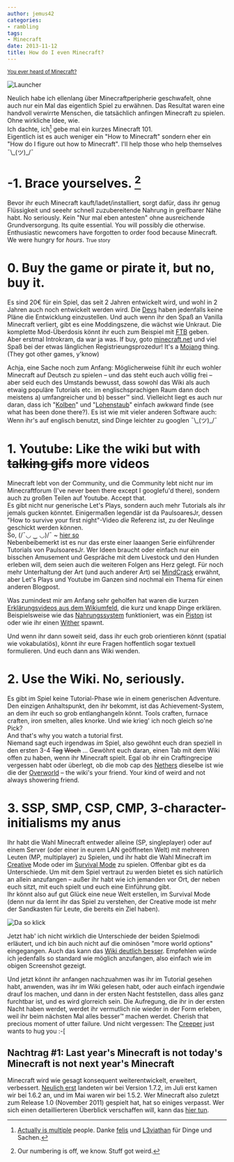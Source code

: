 ```yaml
---
author: jemus42
categories:
- rambling
tags:
- Minecraft
date: 2013-11-12
title: How do I even Minecraft?
---
```


<small>[You ever heard of Minecraft?](http://mindcrack.altervista.org/wiki/Phrases#Y)</small>

![Launcher](https://dump.jemu.name/Son0tg3TLk.png)

Neulich habe ich ellenlang über Minecraftperipherie geschwafelt, ohne auch nur ein Mal das eigentlich Spiel zu erwähnen. Das Resultat waren eine handvoll verwirrte Menschen, die tatsächlich anfingen Minecraft zu spielen. Ohne wirkliche Idee, wie.  
Ich dachte, ich[^1] gebe mal ein kurzes Minecraft 101.  
Eigentlich ist es auch weniger ein "How to Minecraft" sondern eher ein "How do I figure out how to Minecraft". I'll help those who help themselves ¯\\\_(ツ)_/¯

<!-- more -->

# -1. Brace yourselves. [^2]

Bevor ihr euch Minecraft kauft/ladet/installiert, sorgt dafür, dass ihr genug Flüssigkeit und seeehr schnell zuzubereitende Nahrung in greifbarer Nähe habt. No seriously. Kein "Nur mal eben antesten" ohne ausreichende Grundversorgung. Its quite essential. You will possibly die otherwise. Enthusiastic newcomers have forgotten to order food because Minecraft. We were hungry for _hours_. <small>True story</small>

# 0. Buy the game or pirate it, but no, buy it.

Es sind 20€ für ein Spiel, das seit 2 Jahren entwickelt wird, und wohl in 2 Jahren auch noch entwickelt werden wird. Die [Devs](https://mojang.com/about/) haben jedenfalls keine Pläne die Entwicklung einzustellen. Und auch wenn ihr den Spaß an Vanilla Minecraft verliert, gibt es eine Moddingszene, die wächst wie Unkraut. Die komplette Mod-Überdosis könnt ihr euch zum Beispiel mit [FTB](http://feed-the-beast.com/) geben.  
Aber erstmal Introkram, da war ja was. 
If buy, goto [minecraft.net](http://minecraft.net/) und viel Spaß bei der etwas länglichen Registrieungsprozedur! It's a [Mojang](https://mojang.com/) thing. (They got other games, y'know)

Achja, eine Sache noch zum Anfang: Möglicherweise fühlt ihr euch wohler Minecraft auf Deutsch zu spielen – und das steht euch auch völlig frei – aber seid euch des Umstands bewusst, dass sowohl das Wiki als auch etwaig populäre Tutorials etc. im englischsprachigen Raum dann doch meistens a) umfangreicher und b) besser™ sind. Vielleicht liegt es auch nur daran, dass ich "[Kolben](http://minecraft.gamepedia.com/Piston)" und "[Lohenstaub](http://minecraft.gamepedia.com/Blaze_Powder)" einfach awkward finde (see what has been done there?). Es ist wie mit vieler anderen Software auch: Wenn ihr's auf englisch benutzt, sind Dinge leichter zu googlen ¯\\\_(ツ)_/¯

# 1. Youtube: Like the wiki but with ~~talking gifs~~ more videos

Minecraft lebt von der Community, und die Community lebt nicht nur im Minecraftforum (I've never been there except I googlefu'd there), sondern auch zu großen Teilen auf Youtube. Accept that.  
Es gibt nicht nur generische Let's Plays, sondern auch mehr Tutorials als ihr jemals gucken könntet. Einigermaßen legendär ist da PaulsoaresJr, dessen "How to survive your first night"-Video _die_ Referenz ist, zu der Neulinge geschickt werden können.   
So, (/¯◡ ‿ ◡)/¯ ~ [hier so](http://www.youtube.com/watch?v=B36Ehzf2cxE)  
Nebenbeibemerkt ist es nur das erste einer laaangen Serie einführender Tutorials von PaulsoaresJr. Wer Ideen braucht oder einfach nur ein bisschen Amusement und Gespräche mit dem Livestock und den Hunden erleben will, dem seien auch die weiteren Folgen ans Herz gelegt. Für noch mehr Unterhaltung der Art (und auch anderer Art) sei [MindCrack](http://mindcrack.altervista.org/wiki/Members_of_the_MindCrack_community) erwähnt, aber Let's Plays und Youtube im Ganzen sind nochmal ein Thema für einen anderen Blogpost.

Was zumindest mir am Anfang sehr geholfen hat waren die kurzen [Erklärungsvideos aus dem Wikiumfeld](http://www.youtube.com/playlist?list=PL683037F976D28CCA), die kurz und knapp Dinge erklären. Beispielsweise wie das [Nahrungssystem](http://minecraft.gamepedia.com/Food) funktioniert, was ein [Piston](http://minecraft.gamepedia.com/Piston) ist oder wie ihr einen [Wither](http://minecraft.gamepedia.com/Wither) spawnt.

Und wenn ihr dann soweit seid, dass ihr euch grob orientieren könnt (spatial wie vokabulatiös), könnt ihr eure Fragen hoffentlich sogar textuell formulieren. Und euch dann ans Wiki wenden.

# 2. Use the Wiki. No, seriously.

Es gibt im Spiel keine Tutorial-Phase wie in einem generischen Adventure. Den einzigen Anhaltspunkt, den ihr bekommt, ist das Achievement-System, an dem ihr euch so grob entlanghangeln könnt. Tools craften, furnace craften, iron smelten, alles knorke. Und wie krieg' ich noch gleich so'ne Pick?  
And that's why you watch a tutorial first.  
Niemand sagt euch irgendwas _im_ Spiel, also gewöhnt euch dran speziell in den ersten 3-4 ~~Tag~~ ~~Woch~~ … Gewöhnt euch daran, einen Tab mit dem Wiki offen zu haben, wenn ihr Minecraft spielt. Egal ob ihr ein Craftingrecipe vergessen habt oder überlegt, ob die mob cap des [Nethers](http://minecraft.gamepedia.com/Nether) dieselbe ist wie die der [Overworld](http://minecraft.gamepedia.com/Overworld) – the wiki's your friend. Your kind of weird and not always showering friend.

# 3. SSP, SMP, CSP, CMP, 3-character-initialisms my anus

Ihr habt die Wahl Minecraft entweder alleine (SP, singleplayer) oder auf einem Server (oder einer in eurem LAN geöffneten Welt) mit mehreren Leuten (MP, multiplayer) zu Spielen, und ihr habt die Wahl Minecraft im [Creative](http://minecraft.gamepedia.com/Creative) Mode oder im [Survival Mode](http://minecraft.gamepedia.com/Survival) zu spielen. Offenbar gibt es da Unterschiede.
Um mit dem Spiel vertraut zu werden bietet es sich natürlich an allein anzufangen – außer ihr habt wie ich jemanden vor Ort, der neben euch sitzt, mit euch spielt und euch eine Einführung gibt.  
Ihr könnt also auf gut Glück eine neue Welt erstellen, im Survival Mode (denn nur da lernt ihr das Spiel zu verstehen, der Creative mode ist mehr der Sandkasten für Leute, die bereits ein Ziel haben).  

![Da so klick](https://dump.jemu.name/SJmzfisoZ6.png)  

Jetzt hab' ich nicht wirklich die Unterschiede der beiden Spielmodi erläutert, und ich bin auch nicht auf die ominösen "more world options" eingegangen. Auch das kann das [Wiki deutlich besser](http://minecraft.gamepedia.com/World_type). Empfehlen würde ich jedenfalls so standard wie möglich anzufangen, also einfach wie im obigen Screenshot gezeigt.

Und jetzt könnt ihr anfangen nachzuahmen was ihr im Tutorial gesehen habt, anwenden, was ihr im Wiki gelesen habt, oder auch einfach irgendwie drauf los machen, und dann in der ersten Nacht feststellen, dass alles ganz furchtbar ist, und es wird glorreich sein. Die Aufregung, die ihr in der ersten Nacht haben werdet, werdet ihr vermutlich nie wieder in der Form erleben, weil ihr beim nächsten Mal alles besser™ machen werdet. Cherish that precious moment of utter failure. Und nicht vergessen: The [Creeper](http://minecraft.gamepedia.com/Creeper) just wants to hug you :-[  

## Nachtrag #1: Last year's Minecraft is not today's Minecraft is not next year's Minecraft

Minecraft wird wie gesagt konsequent weiterentwickelt, erweitert, verbessert.
[Neulich erst](http://minecraft.gamepedia.com/Version_history) landeten wir bei Version 1.7.2, im Juli erst kamen wir bei 1.6.2 an, und im Mai waren wir bei 1.5.2. Wer Minecraft also zuletzt zum Release 1.0 (November 2011) gespielt hat, hat so einiges verpasst. Wer sich einen detaillierteren Überblick verschaffen will, kann das [hier tun](http://minecraft.gamepedia.com/Development_versions).


[^1]: [Actually is multiple](http://knowyourmeme.com/photos/287088-dolan) people. Danke [felis](http://twitter.com/felis_blue) und [L3viathan](http://twitter.com/l3viathan2142) für Dinge und Sachen. 
[^2]: Our numbering is off, we know. Stuff got weird. 



